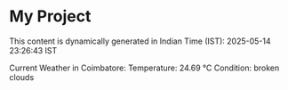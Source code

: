 # My Project

This content is dynamically generated in Indian Time (IST): 2025-05-14 23:26:43 IST


Current Weather in Coimbatore:
Temperature: 24.69 °C
Condition: broken clouds
